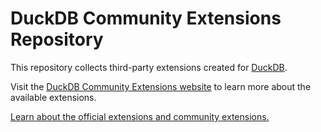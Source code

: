 # DuckDB Community Extensions Repository

This repository collects third-party extensions created for [DuckDB](https://www.duckdb.org).

Visit the [DuckDB Community Extensions website](https://duckdb.org/community_extensions) to learn more about the available extensions.

[Learn about the official extensions and community extensions.](https://duckdb.org/2024/07/05/community-extensions)
